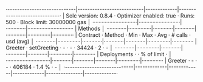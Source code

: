 ·----------------------------|---------------------------|-------------|-----------------------------·
|    Solc version: 0.8.4     ·  Optimizer enabled: true  ·  Runs: 500  ·  Block limit: 30000000 gas  │
·····························|···························|·············|······························
|  Methods                                                                                           │
·············|···············|·············|·············|·············|···············|··············
|  Contract  ·  Method       ·  Min        ·  Max        ·  Avg        ·  # calls      ·  usd (avg)  │
·············|···············|·············|·············|·············|···············|··············
|  Greeter   ·  setGreeting  ·          -  ·          -  ·      34424  ·            2  ·          -  │
·············|···············|·············|·············|·············|···············|··············
|  Deployments               ·                                         ·  % of limit   ·             │
·····························|·············|·············|·············|···············|··············
|  Greeter                   ·          -  ·          -  ·     406184  ·        1.4 %  ·          -  │
·----------------------------|-------------|-------------|-------------|---------------|-------------·